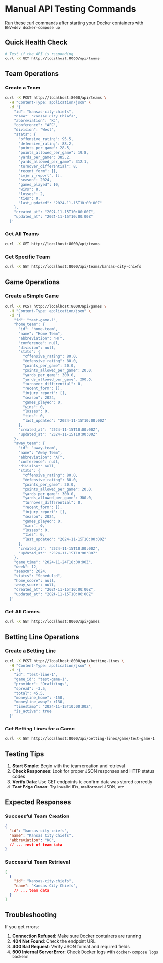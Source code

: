 # Manual API Testing Commands

Run these curl commands after starting your Docker containers with `ENV=dev docker-compose up`

## Quick Health Check

```bash
# Test if the API is responding
curl -X GET http://localhost:8000/api/teams
```

## Team Operations

### Create a Team
```bash
curl -X POST http://localhost:8000/api/teams \
  -H "Content-Type: application/json" \
  -d '{
    "id": "kansas-city-chiefs",
    "name": "Kansas City Chiefs",
    "abbreviation": "KC",
    "conference": "AFC",
    "division": "West",
    "stats": {
      "offensive_rating": 95.5,
      "defensive_rating": 88.2,
      "points_per_game": 28.5,
      "points_allowed_per_game": 19.8,
      "yards_per_game": 385.2,
      "yards_allowed_per_game": 312.1,
      "turnover_differential": 8,
      "recent_form": [],
      "injury_report": [],
      "season": 2024,
      "games_played": 10,
      "wins": 8,
      "losses": 2,
      "ties": 0,
      "last_updated": "2024-11-15T10:00:00Z"
    },
    "created_at": "2024-11-15T10:00:00Z",
    "updated_at": "2024-11-15T10:00:00Z"
  }'
```

### Get All Teams
```bash
curl -X GET http://localhost:8000/api/teams
```

### Get Specific Team
```bash
curl -X GET http://localhost:8000/api/teams/kansas-city-chiefs
```

## Game Operations

### Create a Simple Game
```bash
curl -X POST http://localhost:8000/api/games \
  -H "Content-Type: application/json" \
  -d '{
    "id": "test-game-1",
    "home_team": {
      "id": "home-team",
      "name": "Home Team",
      "abbreviation": "HT",
      "conference": null,
      "division": null,
      "stats": {
        "offensive_rating": 80.0,
        "defensive_rating": 80.0,
        "points_per_game": 20.0,
        "points_allowed_per_game": 20.0,
        "yards_per_game": 300.0,
        "yards_allowed_per_game": 300.0,
        "turnover_differential": 0,
        "recent_form": [],
        "injury_report": [],
        "season": 2024,
        "games_played": 0,
        "wins": 0,
        "losses": 0,
        "ties": 0,
        "last_updated": "2024-11-15T10:00:00Z"
      },
      "created_at": "2024-11-15T10:00:00Z",
      "updated_at": "2024-11-15T10:00:00Z"
    },
    "away_team": {
      "id": "away-team",
      "name": "Away Team",
      "abbreviation": "AT",
      "conference": null,
      "division": null,
      "stats": {
        "offensive_rating": 80.0,
        "defensive_rating": 80.0,
        "points_per_game": 20.0,
        "points_allowed_per_game": 20.0,
        "yards_per_game": 300.0,
        "yards_allowed_per_game": 300.0,
        "turnover_differential": 0,
        "recent_form": [],
        "injury_report": [],
        "season": 2024,
        "games_played": 0,
        "wins": 0,
        "losses": 0,
        "ties": 0,
        "last_updated": "2024-11-15T10:00:00Z"
      },
      "created_at": "2024-11-15T10:00:00Z",
      "updated_at": "2024-11-15T10:00:00Z"
    },
    "game_time": "2024-11-24T18:00:00Z",
    "week": 12,
    "season": 2024,
    "status": "Scheduled",
    "home_score": null,
    "away_score": null,
    "created_at": "2024-11-15T10:00:00Z",
    "updated_at": "2024-11-15T10:00:00Z"
  }'
```

### Get All Games
```bash
curl -X GET http://localhost:8000/api/games
```

## Betting Line Operations

### Create a Betting Line
```bash
curl -X POST http://localhost:8000/api/betting-lines \
  -H "Content-Type: application/json" \
  -d '{
    "id": "test-line-1",
    "game_id": "test-game-1",
    "provider": "DraftKings",
    "spread": -3.5,
    "total": 45.5,
    "moneyline_home": -150,
    "moneyline_away": +130,
    "timestamp": "2024-11-15T10:00:00Z",
    "is_active": true
  }'
```

### Get Betting Lines for a Game
```bash
curl -X GET http://localhost:8000/api/betting-lines/game/test-game-1
```

## Testing Tips

1. **Start Simple**: Begin with the team creation and retrieval
2. **Check Responses**: Look for proper JSON responses and HTTP status codes
3. **Verify Data**: Use GET endpoints to confirm data was stored correctly
4. **Test Edge Cases**: Try invalid IDs, malformed JSON, etc.

## Expected Responses

### Successful Team Creation
```json
{
  "id": "kansas-city-chiefs",
  "name": "Kansas City Chiefs",
  "abbreviation": "KC",
  // ... rest of team data
}
```

### Successful Team Retrieval
```json
[
  {
    "id": "kansas-city-chiefs",
    "name": "Kansas City Chiefs",
    // ... team data
  }
]
```

## Troubleshooting

If you get errors:

1. **Connection Refused**: Make sure Docker containers are running
2. **404 Not Found**: Check the endpoint URL
3. **400 Bad Request**: Verify JSON format and required fields
4. **500 Internal Server Error**: Check Docker logs with `docker-compose logs backend`